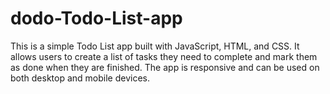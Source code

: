 # dodo-Todo-List-app
This is a simple Todo List app built with JavaScript, HTML, and CSS. It allows users to create a list of tasks they need to complete and mark them as done when they are finished. The app is responsive and can be used on both desktop and mobile devices. 
